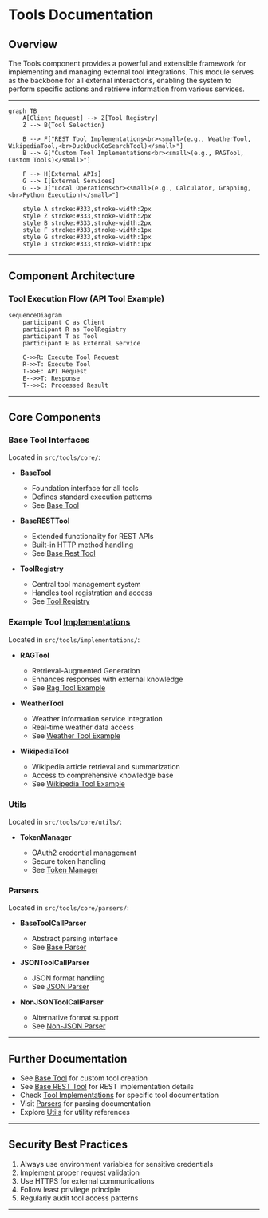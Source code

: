 # Tools Documentation

## Overview

The Tools component provides a powerful and extensible framework for implementing and managing external tool integrations. This module serves as the backbone for all external interactions, enabling the system to perform specific actions and retrieve information from various services.

---


```mermaid
graph TB
    A[Client Request] --> Z[Tool Registry]
    Z --> B{Tool Selection}
    
    B --> F["REST Tool Implementations<br><small>(e.g., WeatherTool, WikipediaTool,<br>DuckDuckGoSearchTool)</small>"]
    B --> G["Custom Tool Implementations<br><small>(e.g., RAGTool, Custom Tools)</small>"]
    
    F --> H[External APIs]
    G --> I[External Services]
    G --> J["Local Operations<br><small>(e.g., Calculator, Graphing,<br>Python Execution)</small>"]
    
    style A stroke:#333,stroke-width:2px
    style Z stroke:#333,stroke-width:2px
    style B stroke:#333,stroke-width:2px
    style F stroke:#333,stroke-width:1px
    style G stroke:#333,stroke-width:1px
    style J stroke:#333,stroke-width:1px
```

---

## Component Architecture

### Tool Execution Flow (API Tool Example)

```mermaid
sequenceDiagram
    participant C as Client
    participant R as ToolRegistry
    participant T as Tool
    participant E as External Service

    C->>R: Execute Tool Request
    R->>T: Execute Tool
    T->>E: API Request
    E-->>T: Response
    T-->>C: Processed Result
```

---

## Core Components

### Base Tool Interfaces
Located in `src/tools/core/`:

- **BaseTool**

    - Foundation interface for all tools
    - Defines standard execution patterns
    - See [Base Tool](core/base_tool.md)

- **BaseRESTTool**

    - Extended functionality for REST APIs
    - Built-in HTTP method handling
    - See [Base Rest Tool](core/base_rest_tool.md)

- **ToolRegistry**

    - Central tool management system
    - Handles tool registration and access
    - See [Tool Registry](core/tool_registry.md)


### Example Tool [Implementations](implementations/index.md)
Located in `src/tools/implementations/`:

- **RAGTool**

    - Retrieval-Augmented Generation
    - Enhances responses with external knowledge
    - See [Rag Tool Example](implementations/rag_tool.md)

- **WeatherTool**

    - Weather information service integration
    - Real-time weather data access
    - See [Weather Tool Example](implementations/weather_tool.md)

- **WikipediaTool**

    - Wikipedia article retrieval and summarization
    - Access to comprehensive knowledge base
    - See [Wikipedia Tool Example](implementations/wikipedia_tool.md)


### Utils
Located in `src/tools/core/utils/`:

- **TokenManager**

    - OAuth2 credential management
    - Secure token handling
    - See [Token Manager](core/utils/token_manager.md)


### Parsers
Located in `src/tools/core/parsers/`:

- **BaseToolCallParser**

    - Abstract parsing interface
    - See [Base Parser](core/parsers/base_tool_call_parser.md)

- **JSONToolCallParser**

    - JSON format handling
    - See [JSON Parser](core/parsers/json_tool_call_parser.md)

- **NonJSONToolCallParser**

    - Alternative format support
    - See [Non-JSON Parser](core/parsers/non_json_tool_call_parser.md)

---

## Further Documentation

- See [Base Tool](core/base_tool.md) for custom tool creation
- See [Base REST Tool](core/base_rest_tool.md) for REST implementation details
- Check [Tool Implementations](implementations/index.md) for specific tool documentation
- Visit [Parsers](core/parsers/index.md) for parsing documentation
- Explore [Utils](core/utils/index.md) for utility references

---

## Security Best Practices

1. Always use environment variables for sensitive credentials
2. Implement proper request validation
3. Use HTTPS for external communications
4. Follow least privilege principle
5. Regularly audit tool access patterns

---